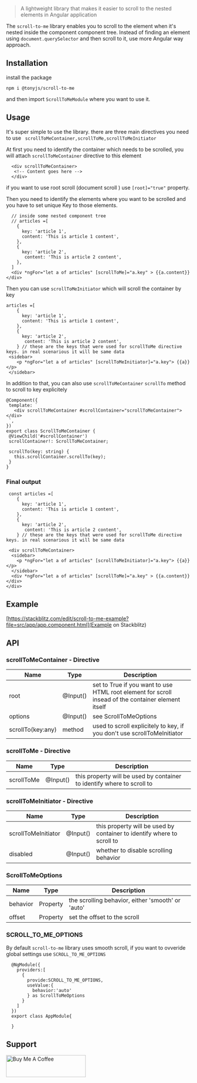 
> A lightweight library that makes it easier to scroll to the nested elements in Angular application


The ``` scroll-to-me ``` library enables you to scroll to the element when it's nested inside the component component tree. Instead of finding an element using ``` document.querySelector ``` and then scroll to it, use more Angular way approach.



## Installation

install the package

```npm i @tonyjs/scroll-to-me ```

and then import ``` ScrollToMeModule ``` where you want to use it.

## Usage
It's super simple to use the library. there are three main directives you need to use
``` scrollToMeContainer,scrollToMe,scrollToMeInitiator``` 

At first you need to identify the container which needs to be scrolled, you will attach ```scrollToMeContainer``` directive to this element
```
  <div scrollToMeContainer>
   <!-- Content goes here -->
  </div>
```
if you want to use root scroll (document scroll )  use ```[root]="true"``` property.

Then you need to identify the elements  where you want to be scrolled and you have to set unique Key to those elements.
```
  // inside some nested component tree
  // articles =[
    {
      key: 'article 1',
      content: 'This is article 1 content',
    },
    {
      key: 'article 2',
       content: 'This is article 2 content',
    },
  ]
  <div *ngFor="let a of articles" [scrollToMe]="a.key" > {{a.content}} </div>
```

Then you can use ```scrollToMeInitiator``` which will scroll the container by key
```
articles =[
    {
      key: 'article 1',
      content: 'This is article 1 content',
    },
    {
      key: 'article 2',
       content: 'This is article 2 content',
    } // these are the keys that were used for scrollToMe directive keys. in real scenarious it will be same data
 <sidebar>
    <p *ngFor="let a of articles" [scrollToMeInitiator]="a.key"> {{a}} </p>
 </sidebar>
 ```

 In addition to that, you can also use ``` scrollToMeContainer ``` ``` scrollTo ``` method to scroll to key explicitely
 
 ```
 @Component({
  template: `
    <div scrollToMeContainer #scrollContainer="scrollToMeContainer"></div>
  `,
})
export class ScrollToMeContainer {
  @ViewChild('#scrollContainer')
  scrollContainer!: ScrollToMeContainer;

  scrollTo(key: string) {
    this.scrollContainer.scrollTo(key);
  }
}
  ```

### Final output
``` 
 const articles =[
    {
      key: 'article 1',
      content: 'This is article 1 content',
    },
    {
      key: 'article 2',
       content: 'This is article 2 content',
    } // these are the keys that were used for scrollToMe directive keys. in real scenarious it will be same data

 <div scrollToMeContainer>
  <sidebar>
    <p *ngFor="let a of articles" [scrollToMeInitiator]="a.key"> {{a}} </p>
  </sidebar>
  <div *ngFor="let a of articles" [scrollToMe]="a.key" > {{a.content}} </div>
</div>

```
## Example

[https://stackblitz.com/edit/scroll-to-me-example?file=src/app/app.component.html](Example on Stackblitz)

## API

### scrollToMeContainer - Directive
| Name              | Type     | Description                                                                                        |
| ----------------- | -------- | -------------------------------------------------------------------------------------------------- |
| root              | @Input() | set to True if you want to use HTML root element for scroll insead of the container element itself |
| options           | @Input() | see ScrollToMeOptions                                                                              |
| scrollTo(key:any) | method   | used to scroll explicitely to key, if you don't use scrollToMeInitiator                            |

### scrollToMe - Directive
| Name       | Type     | Description                                                            |
| ---------- | -------- | ---------------------------------------------------------------------- |
| scrollToMe | @Input() | this property will be used by container to identify where to scroll to |

### scrollToMeInitiator - Directive
| Name                | Type     | Description                                                            |
| ------------------- | -------- | ---------------------------------------------------------------------- |
| scrollToMeInitiator | @Input() | this property will be used by container to identify where to scroll to |
| disabled            | @Input() | whether to disable scrolling behavior                                  |

### ScrollToMeOptions
| Name     | Type     | Description                                       |
| -------- | -------- | ------------------------------------------------- |
| behavior | Property | the scrolling behavior, either 'smooth' or 'auto' |
| offset   | Property | set the offset to the scroll                      |

### SCROLL_TO_ME_OPTIONS
By default ```scroll-to-me``` library uses smooth scroll, if you want to ovveride global settings use ``` SCROLL_TO_ME_OPTIONS ```

```
  @NgModule({
    providers:[
      {
        provide:SCROLL_TO_ME_OPTIONS,
        useValue:{
          behavior:'auto'
        } as ScrollToMeOptions
      }
    ]
  })
  export class AppModule{

  }
```


## Support
<a href="https://www.buymeacoffee.com/lukaoniko" target="_blank"><img src="https://cdn.buymeacoffee.com/buttons/v2/default-yellow.png" alt="Buy Me A Coffee" style="height: 60px !important;width: 217px !important;" ></a>
